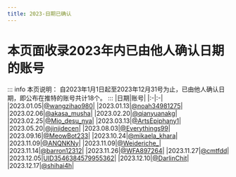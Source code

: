 ```yaml
---
title: 2023-日期已确认
---
```

# 本页面收录2023年内已由他人确认日期的账号
::: info 本页说明：
自2023年1月1日起至2023年12月31号为止，已由他人确认日期，即公布在推特的账号共计18个。
:::
|日期|账号|
|:-|:-|
|2023.01.05|[@wangzihao980](https://twitter.com/wangzihao980)|
|2023.01.13|[@noah34981275](https://twitter.com/noah34981275)|
|2023.02.06|[@akasa_musha](https://twitter.com/akasa_musha)|
|2023.02.20|[@qianyuanakg](https://twitter.com/qianyuanakg)|
|2023.02.25|[@Mio_desu_nya](https://twitter.com/Mio_desu_nya)|
|2023.03.13|[@ArtsEpiphany1](https://twitter.com/ArtsEpiphany1)|
|2023.05.20|[@jinjidecen](https://twitter.com/jinjidecen)|
|2023.08.03|[@Everythings99](https://twitter.com/Everythings99)|
|2023.09.16|[@MeowBot233](https://twitter.com/MeowBot233)|
|2023.10.24|[@mikaela_khara](https://twitter.com/mikaela_khara)|
|2023.11.09|[@ANQNKNy](https://twitter.com/ANQNKNy)|
|2023.11.09|[@Weideriche_](https://twitter.com/Weideriche_)|
|2023.11.14|[@barron12312](https://twitter.com/barron12312)|
|2023.11.26|[@WFA897264](https://twitter.com/WFA897264)|
|2023.11.27|[@cmtfdd](https://twitter.com/cmtfdd)|
|2023.12.05|[UID3546384579955362](https://space.bilibili.com/3546384579955362)|
|2023.12.10|[@DarlinChit](https://twitter.com/DarlinChit)|
|2023.12.17|[@shihai4h](https://twitter.com/shihai4h)|
